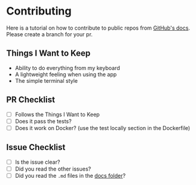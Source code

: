 # Contributing


Here is a tutorial on how to contribute to public repos from [GitHub's docs](https://docs.github.com/en/get-started/exploring-projects-on-github/contributing-to-a-project). Please create a branch for your pr.

## Things I Want to Keep

- Ability to do everything from my keyboard
- A lightweight feeling when using the app
- The simple terminal style


## PR Checklist

- &#x2610; Follows the Things I Want to Keep
- &#x2610; Does it pass the tests?
- &#x2610; Does it work on Docker? (use the test locally section in the Dockerfile) 


## Issue Checklist

- &#x2610; Is the issue clear?
- &#x2610; Did you read the other issues?
- &#x2610; Did you read the `.md` files in the [docs folder](https://github.com/dawitalemu4/keycurl.github.io/tree/main/public/docs)?

